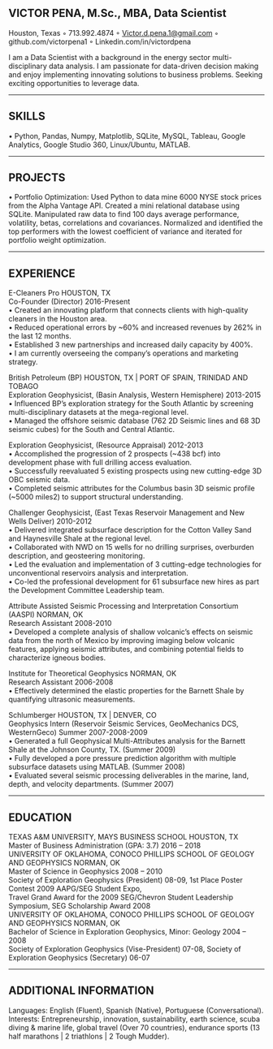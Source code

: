 VICTOR PENA, M.Sc., MBA, Data Scientist
----------
Houston, Texas ◦ 713.992.4874 ◦ Victor.d.pena.1@gmail.com ◦ github.com/victorpena1 ◦ Linkedin.com/in/victordpena 

I am a Data Scientist with a background in the energy sector multi-disciplinary data analysis. I am passionate for data-driven decision making and enjoy implementing innovating solutions to business problems. Seeking exciting opportunities to leverage data.
________________________________________________________________________________________________________________________________________
SKILLS
------
•	Python, Pandas, Numpy, Matplotlib, SQLite, MySQL, Tableau, Google Analytics, Google Studio 360, Linux/Ubuntu, MATLAB. 
________________________________________________________________________________________________________________________________________
PROJECTS
--------
•	Portfolio Optimization: Used Python to data mine 6000 NYSE stock prices from the Alpha Vantage API. Created a mini relational database using SQLite. Manipulated raw data to find 100 days average performance, volatility, betas, correlations and covariances. Normalized and identified the top performers with the lowest coefficient of variance and iterated for portfolio weight optimization. <br>
________________________________________________________________________________________________________________________________________
EXPERIENCE
----------
E-Cleaners Pro  HOUSTON, TX <br>
Co-Founder (Director)	2016-Present <br>
•	Created an innovating platform that connects clients with high-quality cleaners in the Houston area. <br>
•	Reduced operational errors by ~60% and increased revenues by 262% in the last 12 months. <br>
•	Established 3 new partnerships and increased daily capacity by 400%. <br>
•	I am currently overseeing the company’s operations and marketing strategy. <br>

British Petroleum (BP)	HOUSTON, TX | PORT OF SPAIN, TRINIDAD AND TOBAGO <br>
Exploration Geophysicist, (Basin Analysis, Western Hemisphere)	2013-2015 <br>
•	Influenced BP’s exploration strategy for the South Atlantic by screening multi-disciplinary datasets at the mega-regional level. <br>
•	Managed the offshore seismic database (762 2D Seismic lines and 68 3D seismic cubes) for the South and Central Atlantic. <br>

Exploration Geophysicist, (Resource Appraisal)	2012-2013	<br>
•	Accomplished the progression of 2 prospects (~438 bcf) into development phase with full drilling access evaluation. <br>
•	Successfully reevaluated 5 existing prospects using new cutting-edge 3D OBC seismic data. <br>
•	Completed seismic attributes for the Columbus basin 3D seismic profile (~5000 miles2) to support structural understanding. <br>

Challenger Geophysicist, (East Texas Reservoir Management and New Wells Deliver)	2010-2012 <br>
•	Delivered integrated subsurface description for the Cotton Valley Sand and Haynesville Shale at the regional level. <br>
•	Collaborated with NWD on 15 wells for no drilling surprises, overburden description, and geosteering monitoring. <br>
•	Led the evaluation and implementation of 3 cutting-edge technologies for unconventional reservoirs analysis and interpretation. <br>
•	Co-led the professional development for 61 subsurface new hires as part the Development Committee Leadership team. <br>

Attribute Assisted Seismic Processing and Interpretation Consortium (AASPI)	NORMAN, OK <br>
Research Assistant 	2008-2010 <br>
•	Developed a complete analysis of shallow volcanic’s effects on seismic data from the north of Mexico by improving imaging below volcanic features, applying seismic attributes, and combining potential fields to characterize igneous bodies. 

Institute for Theoretical Geophysics	NORMAN, OK <br>
Research Assistant	2006-2008 <br>
•	Effectively determined the elastic properties for the Barnett Shale by quantifying ultrasonic measurements. <br>

Schlumberger		HOUSTON, TX | DENVER, CO <br>
Geophysics Intern (Reservoir Seismic Services, GeoMechanics DCS, WesternGeco)	 Summer 2007-2008-2009  <br>
•	Generated a full Geophysical Multi-Attributes analysis for the Barnett Shale at the Johnson County, TX. (Summer 2009) <br>
•	Fully developed a pore pressure prediction algorithm with multiple subsurface datasets using MATLAB. (Summer 2008) <br>
•	Evaluated several seismic processing deliverables in the marine, land, depth, and velocity departments. (Summer 2007) <br>
________________________________________________________________________________________________________________________________________
EDUCATION
-------
TEXAS A&M UNIVERSITY, MAYS BUSINESS SCHOOL	HOUSTON, TX <br>
Master of Business Administration (GPA: 3.7)	2016 – 2018 <br>
UNIVERSITY OF OKLAHOMA, CONOCO PHILLIPS SCHOOL OF GEOLOGY AND GEOPHYSICS	NORMAN, OK <br>
Master of Science in Geophysics	2008 – 2010 <br>
Society of Exploration Geophysics (President) 08-09, 1st Place Poster Contest 2009 AAPG/SEG Student Expo, <br>
Travel Grand Award for the 2009 SEG/Chevron Student Leadership Symposium, SEG Scholarship Award 2008 <br>
UNIVERSITY OF OKLAHOMA, CONOCO PHILLIPS SCHOOL OF GEOLOGY AND GEOPHYSICS	 NORMAN, OK <br>
Bachelor of Science in Exploration Geophysics, Minor: Geology	2004 – 2008   <br>
Society of Exploration Geophysics (Vise-President) 07-08, Society of Exploration Geophysics (Secretary) 06-07 <br>
________________________________________________________________________________________________________________________________________
ADDITIONAL INFORMATION
---------
Languages: English (Fluent), Spanish (Native), Portuguese (Conversational). <br>
Interests: Entrepreneurship, innovation, sustainability, earth science, scuba diving & marine life, global travel (Over 70 countries), endurance sports (13 half marathons | 2 triathlons | 2 Tough Mudder).
